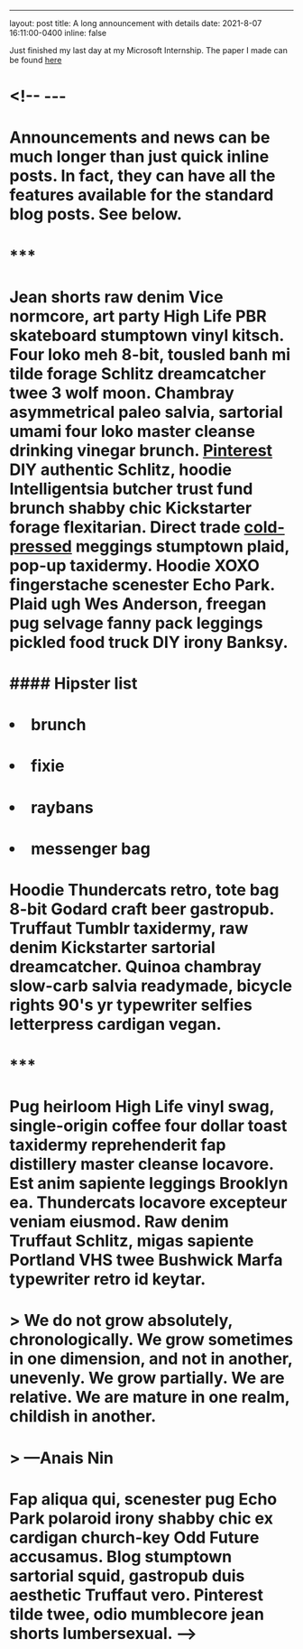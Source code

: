 ---
layout: post
title: A long announcement with details
date: 2021-8-07 16:11:00-0400
inline: false

Just finished my last day at my Microsoft Internship. The paper I made can be found [here](https://arxiv.org/abs/2108.03676)
# <!-- ---

# Announcements and news can be much longer than just quick inline posts. In fact, they can have all the features available for the standard blog posts. See below.

# ***

# Jean shorts raw denim Vice normcore, art party High Life PBR skateboard stumptown vinyl kitsch. Four loko meh 8-bit, tousled banh mi tilde forage Schlitz dreamcatcher twee 3 wolf moon. Chambray asymmetrical paleo salvia, sartorial umami four loko master cleanse drinking vinegar brunch. <a href="https://www.pinterest.com">Pinterest</a> DIY authentic Schlitz, hoodie Intelligentsia butcher trust fund brunch shabby chic Kickstarter forage flexitarian. Direct trade <a href="https://en.wikipedia.org/wiki/Cold-pressed_juice">cold-pressed</a> meggings stumptown plaid, pop-up taxidermy. Hoodie XOXO fingerstache scenester Echo Park. Plaid ugh Wes Anderson, freegan pug selvage fanny pack leggings pickled food truck DIY irony Banksy.

# #### Hipster list
# <ul>
#     <li>brunch</li>
#     <li>fixie</li>
#     <li>raybans</li>
#     <li>messenger bag</li>
# </ul>

# Hoodie Thundercats retro, tote bag 8-bit Godard craft beer gastropub. Truffaut Tumblr taxidermy, raw denim Kickstarter sartorial dreamcatcher. Quinoa chambray slow-carb salvia readymade, bicycle rights 90's yr typewriter selfies letterpress cardigan vegan.

# ***

# Pug heirloom High Life vinyl swag, single-origin coffee four dollar toast taxidermy reprehenderit fap distillery master cleanse locavore. Est anim sapiente leggings Brooklyn ea. Thundercats locavore excepteur veniam eiusmod. Raw denim Truffaut Schlitz, migas sapiente Portland VHS twee Bushwick Marfa typewriter retro id keytar.

# > We do not grow absolutely, chronologically. We grow sometimes in one dimension, and not in another, unevenly. We grow partially. We are relative. We are mature in one realm, childish in another.
# > —Anais Nin

# Fap aliqua qui, scenester pug Echo Park polaroid irony shabby chic ex cardigan church-key Odd Future accusamus. Blog stumptown sartorial squid, gastropub duis aesthetic Truffaut vero. Pinterest tilde twee, odio mumblecore jean shorts lumbersexual. -->

